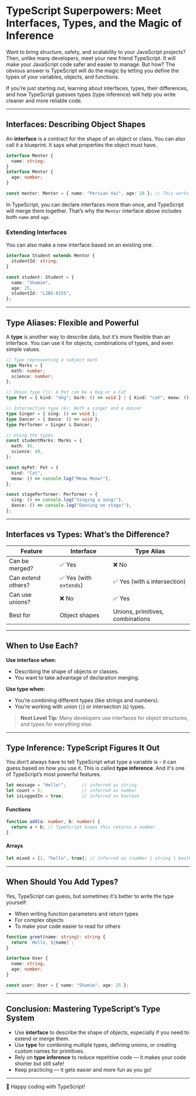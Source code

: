 # TypeScript Superpowers: Meet Interfaces, Types, and the Magic of Inference

Want to bring structure, safety, and scalability to your JavaScript projects? Then, unlike many developers, meet your new friend TypeScript. It will make your JavaScript code safer and easier to manage. But how? The obvious answer is TypeScript will do the magic by letting you define the types of your variables, objects, and functions. 

If you’re just starting out, learning about interfaces, types, their differences, and how TypeScript guesses types (type inference) will help you write cleaner and more reliable code.

---

## Interfaces: Describing Object Shapes

An **interface** is a contract for the shape of an object or class. You can also call it a blueprint. It says what properties the object must have.

```ts
interface Mentor {
  name: string;
}
interface Mentor {
  age: number;
}

const mentor: Mentor = { name: "Persian Vai", age: 28 }; // This works!
```

In TypeScript, you can declare interfaces more than once, and TypeScript will merge them together. That’s why the `Mentor` interface above includes both `name` and `age`.

### Extending Interfaces

You can also make a new interface based on an existing one.

```ts
interface Student extends Mentor {
  studentId: string;
}

const student: Student = {
  name: "Shamim",
  age: 25,
  studentId: "L2B5-0155",
};
```

---

## Type Aliases: Flexible and Powerful

A **type** is another way to describe data, but it’s more flexible than an interface. You can use it for objects, combinations of types, and even simple values.

```ts
// Type representing a subject mark
type Marks = {
  math: number;
  science: number;
};

// Union type (|): A Pet can be a Dog or a Cat
type Pet = { kind: "dog"; bark: () => void } | { kind: "cat"; meow: () => void };

// Intersection type (&): Both a singer and a dancer
type Singer = { sing: () => void };
type Dancer = { dance: () => void };
type Performer = Singer & Dancer;

// Using the types
const studentMarks: Marks = {
  math: 95,
  science: 88,
};

const myPet: Pet = {
  kind: "Cat",
  meow: () => console.log("Meow Meow!"),
};

const stagePerformer: Performer = {
  sing: () => console.log("Singing a song!"),
  dance: () => console.log("Dancing on stage!"),
};
```

---

## Interfaces vs Types: What’s the Difference?

| Feature             | Interface               | Type Alias                    |
|---------------------|-------------------------|-------------------------------|
| Can be merged?      | ✅ Yes                  | ❌ No                         |
| Can extend others?  | ✅ Yes (with `extends`) | ✅ Yes (with `&` intersection)|
| Can use unions?     | ❌ No                   | ✅ Yes                       |
| Best for           | Object shapes           | Unions, primitives, combinations |

---

## When to Use Each?

**Use interface when:**

- Describing the shape of objects or classes.
- You want to take advantage of declaration merging.

**Use type when:**

- You’re combining different types (like strings and numbers).
- You’re working with union (`|`) or intersection (`&`) types.

> **Next Level Tip:** Many developers use interfaces for object structures, and types for everything else.

---

## Type Inference: TypeScript Figures It Out

You don’t always have to tell TypeScript what type a variable is - it can guess based on how you use it. This is called **type inference**. And it's one of TypeScript’s most powerful features.

```ts
let message = "Hello!";      // inferred as string
let count = 5;               // inferred as number
let isLoggedIn = true;       // inferred as boolean
```

#### Functions

```ts
function add(a: number, b: number) {
  return a + b; // TypeScript knows this returns a number
}
```

#### Arrays

```ts
let mixed = [1, "hello", true]; // inferred as (number | string | boolean)[]
```

---

## When Should You Add Types?

Yes, TypeScript can guess, but sometimes it's better to write the type yourself:

- When writing function parameters and return types
- For complex objects
- To make your code easier to read for others

```ts
function greet(name: string): string {
  return `Hello, ${name}`;
}

interface User {
  name: string;
  age: number;
}

const user: User = { name: "Shamim", age: 25 };
```

---

## Conclusion: Mastering TypeScript’s Type System

- Use **interface** to describe the shape of objects, especially if you need to extend or merge them.
- Use **type** for combining multiple types, defining unions, or creating custom names for primitives.
- Rely on **type inference** to reduce repetitive code — it makes your code shorter but still safe!
- Keep practicing — it gets easier and more fun as you go!

---

🎉 Happy coding with TypeScript!
